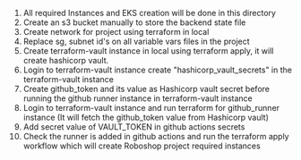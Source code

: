 1. All required Instances and EKS creation will be done in this directory
2. Create an s3 bucket manually to store the backend state file
2. Create network for project using terraform in local
2. Replace sg, subnet id's on all variable vars files in the project
3. Create terraform-vault instance in local using terraform apply, it will create hashicorp vault. 
4. Login to terraform-vault instance create "hashicorp_vault_secrets" in the terraform-vault instance
5. Create github_token and its value as Hashicorp vault secret before running the github runner instance in terraform-vault instance
6. Login to terraform-vault instance and run terraform for github_runner instance (It will fetch the github_token value from Hashicorp vault) 
7. Add secret value of VAULT_TOKEN in github actions secrets
8. Check the runner is added in github actions and run the terraform apply workflow which will create Roboshop project required instances